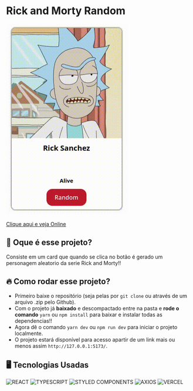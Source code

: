 # Rick and Morty Random
![GIF](extras/rick-and-morty.gif)

[Clique aqui e veja Online](https://drewdomi-rick-and-morty.vercel.app/)

## 💭 Oque é esse projeto?
Consiste em um card que quando se clica no botão é gerado um personagem aleatorio da serie Rick and Morty!!

## 🔥 Como rodar esse projeto?
- Primeiro baixe o repositório (seja pelas por `git clone` ou através de um arquivo .zip pelo Github).
- Com o projeto já **baixado** e descompactado entre na pasta e **rode o comando** `yarn` ou `npm install` para baixar e instalar todas as dependencias!!
- Agora dê o comando `yarn dev` ou `npm run dev` para iniciar o projeto localmente.
- O projeto estará disponível para acesso apartir de um link mais ou menos assim `http://127.0.0.1:5173/`.

## 🖥️ Tecnologias Usadas

 ![REACT](https://img.shields.io/badge/React-20232A?style=for-the-badge&logo=react&logoColor=61DAFB)
 ![TYPESCRIPT](https://img.shields.io/badge/TypeScript-007ACC?style=for-the-badge&logo=typescript&logoColor=white)
 ![STYLED COMPONENTS](https://img.shields.io/badge/styled--components-DB7093?style=for-the-badge&logo=styled-components&logoColor=white)
 ![AXIOS](https://img.shields.io/badge/axios-00599C?style=for-the-badge&logo=axios&logoColor=white)
 ![VERCEL](https://img.shields.io/badge/Vercel-000000?style=for-the-badge&logo=vercel&logoColor=white)
